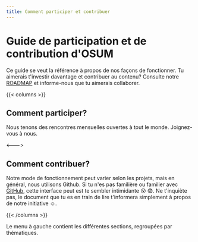 ```yaml
---
title: Comment participer et contribuer
---
```


# Guide de participation et de contribution d'OSUM

Ce guide se veut la référence à propos de nos façons de fonctionner. Tu aimerais t'investir davantage et contribuer au contenu? Consulte notre [ROADMAP](#) et informe-nous que tu aimerais collaborer. 

{{< columns >}}
## Comment participer?

Nous tenons des rencontres mensuelles ouvertes à tout le monde. Joignez-vous à nous.

<--->

## Comment contribuer?

Notre mode de fonctionnement peut varier selon les projets, mais en général, nous utilisons Github. Si tu n'es pas familière ou familier avec [GitHub](https://github.com/osumontreal), cette interface peut est te sembler intimidante 😵 😨. Ne t'inquiète pas, le document que tu es en train de lire t'informera simplement à propos de notre initiative ☺️.

{{< /columns >}}


Le menu à gauche contient les différentes sections, regroupées par thématiques.